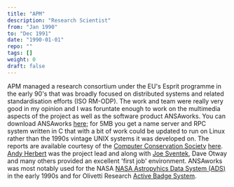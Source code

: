 ```yaml
---
title: "APM"
description: "Research Scientist"
from: "Jan 1990"
to: "Dec 1991"
date: "1990-01-01"
repo: ""
tags: []
weight: 0
draft: false
---
```


APM managed a research consortium under the EU's Esprit programme in the early 90's that was broadly
focused on distributed systems and related standardisation efforts (ISO RM-ODP). The work and team were really
very good in my opinion and I was foruntate enough to work on the multimedia aspects of the project
as well as the software product ANSAworks. You can download ANSAworks <a href="/downloads/ANSAware4_1_1_tar.gz" download>here</a>;
for 5MB you get a name server and RPC system written in C that with a bit of work could be updated to run on Linux
rather than the 1990s vintage UNIX systems it was developed on. The reports are available courtesy of the
[Computer Conservation Society](http://www.computerconservationsociety.org) [here](http://www.computerconservationsociety.org/ansa/).
[Andy Herbert](https://en.wikipedia.org/wiki/Andrew_Herbert) was the project
lead and along with [Joe Sventek](https://cs.uoregon.edu/profile/jsventek), Dave Otway and many others
provided an excellent 'first job' environment. ANSAworks was most notably used for the NASA
[NASA Astropyhics Data System (ADS)](http://articles.adsabs.harvard.edu/cgi-bin/nph-iarticle_query?1992ASPC...25...35G&amp;data_type=PDF_HIGH&amp;whole_paper=YES&amp;type=PRINTER&amp;filetype=.pdf) in the early 1990s and for Olivetti Research [Active Badge System](https://www.cl.cam.ac.uk/research/dtg/attarchive/ab.html).
